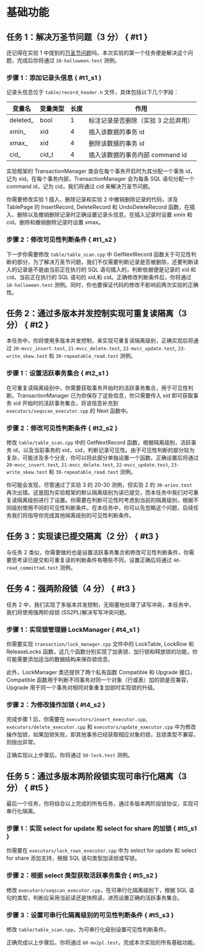 # 基础功能

## 任务 1：解决万圣节问题（3 分） { #t1 }

还记得在实验 1 中提到的[万圣节问题](../lab1/2-basic.md#t1_s3)吗，本次实验的第一个任务便是解决这个问题，完成后你将通过 `10-halloween.test` 测例。

### 步骤 1：添加记录头信息 { #t1_s1 }

记录头信息位于 `table/record_header.h` 文件，具体包括以下几个字段：

| 变量名    | 变量类型 | 长度 | 作用                                |
| --------- | -------- | ---- | ----------------------------------- |
| deleted\_ | bool     | 1    | 标注记录是否删除（实验 3 之后弃用） |
| xmin\_    | xid      | 4    | 插入该数据的事务 id                 |
| xmax\_    | xid      | 4    | 删除该数据的事务 id                 |
| cid\_     | cid_t    | 4    | 插入该数据的事务内部 command id     |

实验框架的 TransactionManager 类会在每个事务开启时为其分配一个事务 id，记为 xid。在每个事务内部，TransactionManager 会为每条 SQL 语句分配一个 command id，记为 cid，我们将通过 cid 来解决万圣节问题。

你需要修改实验 1 插入、删除记录和实验 2 中撤销删除记录的代码，涉及 TablePage 的 InsertRecord, DeleteRecord 和 UndoDeleteRecord 函数，在插入、删除以及撤销删除记录时正确设置记录头信息，在插入记录时设置 xmin 和 cid，删除和撤销删除记录时设置 xmax。

### 步骤 2：修改可见性判断条件 { #t1_s2 }

下一步你需要修改 `table/table_scan.cpp` 中 GetNextRecord 函数关于可见性判断的部分，为了解决万圣节问题，我们不仅需要判断记录是否被删除，还要判断读入的记录是不是由当前正在执行的 SQL 语句插入的，判断依据便是记录的 xid 和 cid，当前正在执行的 SQL 语句的 xid,和 cid。正确修改判断条件后，你将通过`10-halloween.test` 测例。同时，你也要保证代码的修改不影响前两次实验的正确性。

## 任务 2：通过多版本并发控制实现可重复读隔离（3 分） { #t2 }

本任务中，你将使用多版本并发控制，来实现可重复读隔离级别，正确实现后将通过 `20-mvcc_insert.test`, `21-mvcc_delete.test`, `22-mvcc_update.test`, `23-write_skew.test` 和 `30-repeatable_read.test` 测例。

### 步骤 1：设置活跃事务集合 { #t2_s1 }

在可重复读隔离级别中，你需要获取事务开始时的活跃事务集合，用于可见性判断。TransactionManager 已为你保存了这些信息，你只需要传入 xid 即可获取事务 xid 开始时的活跃事务集合，将该信息补充到 `executors/seqscan_executor.cpp` 的 Next 函数中。

### 步骤 2：修改可见性判断条件 { #t2_s2 }

修改 `table/table_scan.cpp` 中的 GetNextRecord 函数，根据隔离级别，活跃事务 id，以及当前事务的 xid，cid，判断记录可见性。由于可见性判断的部分较为复杂，可能涉及多个分支，你可以将此部分单独设置一个函数。正确设置后将通过`20-mvcc_insert.test`, `21-mvcc_delete.test`, `22-mvcc_update.test`, `23-write_skew.test` 和 `30-repeatable_read.test` 测例。

你可能会发现，尽管通过了实验 3 的 20-30 测例，但实验 2 的 `30-aries.test` 再次出错。这是因为实验框架的默认隔离级别为读已提交，而本任务中我们对可重复读隔离级别进行了设置。你需要在判断可见性时考虑到当前的隔离级别，根据不同级别使用不同的可见性判断条件。在本任务中，你可以先忽略这个问题，后续任务我们将指导你完成其他隔离级别的可见性判断条件。

## 任务 3：实现读已提交隔离（2 分） { #t3 }

与任务 2 类似，你需要做的也是设置活跃事务集合和修改可见性判断条件，你需要思考读已提交和可重复读的判断条件有哪些不同，设置正确后将通过 `40-read_committed.test` 测例。

## 任务 4：强两阶段锁（4 分） { #t3 }

任务 2 中，我们实现了多版本并发控制，无阻塞地处理了读写冲突，本任务中，我们将使用强两阶段锁 (SS2PL)解决写写冲突问题。

### 步骤 1：实现锁管理器 LockManager { #t4_s1 }

你需要实现 `transaction/lock_manager.cpp` 文件中的 LockTable, LockRow 和 ReleaseLocks 函数，这几个函数分别实现了加表锁、加行锁和释放锁的功能，你可能需要添加适当的数据结构来保存锁信息。

此外，LockManager 类还提供了两个私有函数 Compatible 和 Upgrade 接口，Compatible 函数用于判断不同事务对同一个对象（行或表）加的锁是否兼容，Upgrade 用于同一个事务对相同对象重复加锁时实现锁的升级。

### 步骤 2：为修改操作加锁 { #t4_s2 }

完成步骤 1 后，你需要在 `executors/insert_executor.cpp`, `executors/delete_executor.cpp` 和 `executors/update_executor.cpp` 中为修改操作加锁，如果加锁失败，即其他事务已经获取相应对象的锁，且锁类型不兼容，则抛出异常。

正确实现以上步骤后，你将通过 `50-lock.test` 测例。

## 任务 5：通过多版本两阶段锁实现可串行化隔离（3 分） { #t5 }

最后一个任务，你将综合以上完成的所有任务，通过多版本两阶段锁协议，实现可串行化隔离。

### 步骤 1：实现 select for update 和 select for share 的加锁 { #t5_s1 }

你需要在 `executors/lock_rows_executor.cpp` 中为 select for update 和 select for share 添加支持，根据 SQL 语句类型加读锁或写锁。

### 步骤 2：根据 select 类型获取活跃事务集合 { #t5_s2 }

修改 `executors/seqscan_executor.cpp`，在可串行化隔离级别下，根据 SQL 语句的类型，判断应采用当前读还是快照读，进而设置正确的活跃事务集合。

### 步骤 3：设置可串行化隔离级别的可见性判断条件 { #t5_s3 }

修改 `table/table_scan.cpp`，为可串行化级别设置可见性判断条件。

正确完成以上步骤后，你将通过 `60-mv2pl.test`，完成本次实验的所有基础功能。
